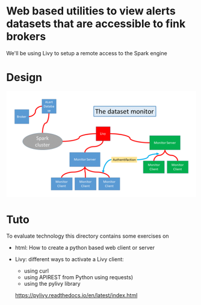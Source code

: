 
Web based utilities to view alerts datasets that are accessible to fink brokers 
================================================================================

We'll be using Livy to setup a remote access to the Spark engine

# Design

![Monitor design](https://github.com/astrolabsoftware/fink_data_monitor/blob/master/doc/Design.gif)

# Tuto

To evaluate technology this directory contains some exercises on

- html: How to create a python based web client or server
- Livy: different ways to activate a Livy client:

   + using curl 
   + using APIREST from Python using requests)
   + using the pylivy library
   
   https://pylivy.readthedocs.io/en/latest/index.html
   

